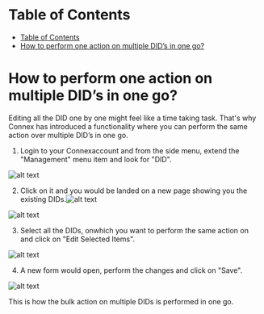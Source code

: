 # Table of Contents

* [Table of Contents](#table-of-contents)
* [How to perform one action on multiple DID’s in one go?](#billing)



# How to perform one action on multiple DID’s in one go?

Editing all the DID one by one might feel like a time taking task. That's why Connex has introduced a functionality where you can perform the same action over multiple DID’s in one go.

1)	Login to your Connexaccount and from the side menu, extend the "Management" menu item and look for "DID". 

![alt text][did-bulk-1]
 
2)	Click on it and you would be landed on a new page showing you the existing DIDs.![alt text][did-bulk-3]

![alt text][did-bulk-2]
 
3)	Select all the DIDs, onwhich you want to perform the same action on and click on "Edit Selected Items". 

![alt text][did-bulk-3]
 
4)	A new form would open, perform the changes and click on "Save".

![alt text][did-bulk-4]
 
This is how the bulk action on multiple DIDs is performed in one go.


[did-bulk-1]: https://raw.githubusercontent.com/digipigeon/connexcs-user-docs/master/img/did-bulk-1.png "DID-Bulk-1"
[did-bulk-2]: https://raw.githubusercontent.com/digipigeon/connexcs-user-docs/master/img/did-bulk-2.png "DID-Bulk-2"
[did-bulk-3]: https://raw.githubusercontent.com/digipigeon/connexcs-user-docs/master/img/did-bulk-3.png "DID-Bulk-3"
[did-bulk-4]: https://raw.githubusercontent.com/digipigeon/connexcs-user-docs/master/img/did-bulk-4.png "DID-Bulk-4"



